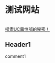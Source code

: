 # 测试网站
<a href="http://www.yibuyy.com/"></a> <br/>
<a href="https://github.com/TGSAN/UCEditors" class="btn">探索UC震惊部的秘密！</a>   
## Header1
comment1
